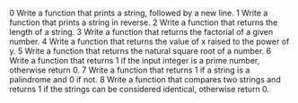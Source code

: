 0 Write a function that prints a string, followed by a new line.
1 Write a function that prints a string in reverse.
2 Write a function that returns the length of a string.
3 Write a function that returns the factorial of a given number.
4 Write a function that returns the value of x raised to the power of y.
5 Write a function that returns the natural square root of a number.
6 Write a function that returns 1 if the input integer is a prime number, otherwise return 0.
7 Write a function that returns 1 if a string is a palindrome and 0 if not.
8 Write a function that compares two strings and returns 1 if the strings can be considered identical, otherwise return 0.
